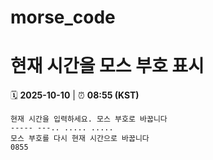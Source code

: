 # morse_code
# 현재 시간을 모스 부호 표시
<!-- MORSE_TIME_START -->
🗓️ **2025-10-10** | ⏰ **08:55 (KST)**

```
현재 시간을 입력하세요. 모스 부호로 바꿉니다
----- ---.. ..... .....
모스 부호를 다시 현재 시간으로 바꿉니다
0855
```
<!-- MORSE_TIME_END -->
